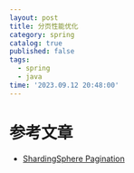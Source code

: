 ```yaml
---
layout: post
title: 分页性能优化
category: spring
catalog: true
published: false
tags:
  - spring
  - java
time: '2023.09.12 20:48:00'
---
```


# 参考文章
- [ShardingSphere Pagination](https://shardingsphere.apache.org/document/5.0.0-alpha/en/features/sharding/use-norms/pagination/#performance-bottleneck)
